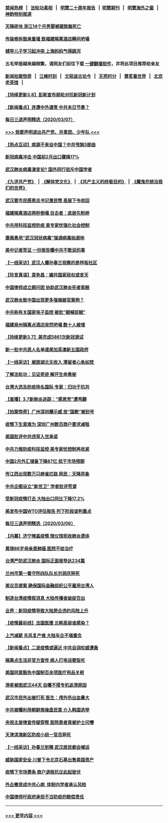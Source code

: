 #### [禁闻热榜](热点新闻.md?=0)  &nbsp;&nbsp;|&nbsp;&nbsp; [法轮功真相](https://github.com/gfw-breaker/truth/blob/master/README.md?=0) &nbsp;&nbsp;|&nbsp;&nbsp; [明慧二十周年报告](https://github.com/gfw-breaker/mh-reports/blob/master/README.md?=0) &nbsp;&nbsp;|&nbsp;&nbsp;[明慧期刊](https://github.com/gfw-breaker/mh-qikan) &nbsp;&nbsp;|&nbsp;&nbsp; [明慧海外之窗](https://github.com/gfw-breaker/mh-news/blob/master/README.md?=0) &nbsp;&nbsp;|&nbsp;&nbsp; [神韵特别报道](https://github.com/gfw-breaker/mh-news/blob/master/shenyun.md?=0)
#### [天降砖块 浙江14个月男婴被砸致脑死亡](../pages/nsc413/n11923800.md?t=03081332) 
#### [传装修拆毁承重墙 致福建隔离酒店瞬间坍塌](../pages/nsc413/n11923706.md?t=03081332) 
#### [辅导儿子学习起冲突 上海妈妈气得跳河](../pages/nsc413/n11923809.md?t=03081332) 
#### 五毛举报越来越频繁，请网友们前往下载 [一键翻墙软件](https://github.com/gfw-breaker/ssr-accounts)，并将此项目推荐给亲友
#### [新闻拍案惊奇](https://github.com/gfw-breaker/banned-news/blob/master/pages/link4.md) &nbsp;&nbsp;|&nbsp;&nbsp; [江峰时刻](https://github.com/gfw-breaker/banned-news/blob/master/pages/link4.md) &nbsp;&nbsp;|&nbsp;&nbsp; [文昭谈古论今](https://github.com/gfw-breaker/banned-news/blob/master/pages/link4.md) &nbsp;&nbsp;|&nbsp;&nbsp; [天亮时分](https://github.com/gfw-breaker/banned-news/blob/master/pages/link4.md) &nbsp;&nbsp;|&nbsp;&nbsp; [萧茗看世界](https://github.com/gfw-breaker/banned-news/blob/master/pages/link4.md) &nbsp;&nbsp;|&nbsp;&nbsp; [北京老茶馆](https://github.com/gfw-breaker/banned-news/blob/master/pages/link4.md) &nbsp;&nbsp;|&nbsp;&nbsp; 
#### [【持续更新3.8】彭斯宣布邮轮对抗新冠新计划](../pages/nsc413/n11923562.md?t=03081332) 
#### [【新闻看点】连遭中外谴责 中共末日节奏？](../pages/nsc413/n11923402.md?t=03081332) 
#### [每日三退声明精选（2020/03/07）](../pages/nsc413/n11923653.md?t=03081332) 
#### [>>> 我要声明退出共产党、共青团、少年队 <<<](https://github.com/begood0513/goodnews/blob/master/quit/letter.md) 
#### [【热点互动】病源不来自中国？中共甩锅3部曲](../pages/nsc413/n11923404.md?t=03081332) 
#### [新冠病毒冲击 中国前2月出口骤降17%](../pages/nsc413/n11923453.md?t=03081332) 
#### [武汉肺炎病毒演变论? 国外同行驳斥中国学者](../pages/nsc413/n11923064.md?t=03081332) 
#### [《九评共产党》](https://github.com/begood0513/9ping.md/blob/master/README.md) &nbsp;|&nbsp; [《解体党文化》](../../../../jtdwh.md/blob/master/README.md)  &nbsp;|&nbsp; [《共产主义的终极目的》](../../../../gczydzjmd.md/blob/master/README.md) &nbsp;|&nbsp; [《魔鬼在统治我们的世界》](../../../../mgztzwmdsj.md/blob/master/README.md) 
#### [武汉要市民感恩总书记激民愤 高层下令收回](../pages/nsc413/n11923221.md?t=03081332) 
#### [福建隔离酒店两秒倒塌 目击者：底层先粉碎](../pages/nsc413/n11923398.md?t=03081332) 
#### [中共用科技监控防疫 美专家忧强化社会控制](../pages/nsc413/n11923236.md?t=03081332) 
#### [蓬佩奥用“武汉冠状病毒”强调病毒始源地](../pages/nsc413/n11923252.md?t=03081332) 
#### [美中记者签证 一份报告曝中共不敢说的事](../pages/nsc413/n11923242.md?t=03081332) 
#### [【一线采访】武汉人爆孙春兰视察的是样板社区](../pages/nsc413/n11923069.md?t=03081332) 
#### [【珍言真语】袁弥昌：媚共国家政权或变天](../pages/nsc413/n11923199.md?t=03081332) 
#### [中国律师成立顾问团 协助武汉肺炎死者索赔](../pages/nsc413/n11923117.md?t=03081332) 
#### [武汉肺炎致中国出现更多强摘器官案例？](../pages/nsc413/n11923089.md?t=03081332) 
#### [中共称有关国家电子监控 被批“贼喊捉贼”](../pages/nsc413/n11922877.md?t=03081332) 
#### [福建泉州隔离点酒店突然坍塌 数十人被埋](../pages/nsc413/n11922826.md?t=03081332) 
#### [【持续更新3.7】美完成5861次新冠测试](../pages/nsc413/n11921647.md?t=03081332) 
#### [新一批中共恶人名单递美加英澳新五国政府](../pages/nsc413/n11922727.md?t=03081332) 
#### [【一线采访】被困湖北无收入 滞留者心急如焚 ](../pages/nsc413/n11922709.md?t=03081332) 
#### [了解法轮功：见证奇迹 解开生命奥秘](../pages/nsc413/n11922778.md?t=03081332) 
#### [台湾大选及防疫扬名国际 专家：归功于抗共](../pages/nsc413/n11921955.md?t=03081332) 
#### [【直播】3.7新肺炎追踪：“感恩党”遭骂翻](../pages/nsc413/n11922690.md?t=03081332) 
#### [【拍案惊奇】广州深圳爆示威 放“国歌”被封号](../pages/nsc413/n11921679.md?t=03081332) 
#### [疫情下生意难为 深圳广州数百商户要求减租](../pages/nsc413/n11922392.md?t=03081332) 
#### [美国批评中共违背入世承诺](../pages/nsc413/n11922430.md?t=03081332) 
#### [中共力推防疫科技监控 美专家忧控制再收紧](../pages/nsc413/n11922329.md?t=03081332) 
#### [中国2月外汇储备下降87亿 低于市场预期](../pages/nsc413/n11922091.md?t=03081332) 
#### [传江西出现数万只麻雀拦路 网民：天降异象](../pages/nsc413/n11922160.md?t=03081332) 
#### [中共企图设立“新世卫” 学者批评荒谬](../pages/nsc413/n11921839.md?t=03081332) 
#### [受新冠疫情打击 大陆出口同比下降17.2%](../pages/nsc413/n11921736.md?t=03081332) 
#### [美发布中国WTO评估报告 列下阶段谈判重点](../pages/nsc413/n11921572.md?t=03081332) 
#### [每日三退声明精选（2020/03/06）](../pages/nsc413/n11921953.md?t=03081332) 
#### [【内幕】济宁掩盖疫情 殡仪馆拒收肺炎遗体](../pages/nsc413/n11917871.md?t=03081332) 
#### [黄琦86岁母亲患肺癌 医院不给治疗](../pages/nsc413/n11921840.md?t=03081332) 
#### [台湾严防武汉肺炎 国际正面报导达234篇](../pages/nsc413/n11921737.md?t=03081332) 
#### [兰州市第一看守所四队队长刘润庆猝死](../pages/nsc413/n11920358.md?t=03081332) 
#### [美议员提案 确保国际金融组织公平雇用台湾人](../pages/nsc413/n11921691.md?t=03081332) 
#### [制造台湾疫情假消息 大陆传播者破绽百出](../pages/nsc413/n11921050.md?t=03081332) 
#### [业界：新冠疫情导致大陆房企违约风险上升](../pages/nsc413/n11921549.md?t=03081332) 
#### [【疫情最前线】法国医援 北韩高层谁感染？](../pages/nsc413/n11920850.md?t=03081332) 
#### [上汽减薪 东风复产难 大陆车企不堪重负](../pages/nsc413/n11921202.md?t=03081332) 
#### [【新闻看点】二波疫情或逼近 中共自诩权威遭轰](../pages/nsc413/n11920942.md?t=03081332) 
#### [隔离点生活非官方宣传 病人打电话要饭吃](../pages/nsc413/n11921264.md?t=03081332) 
#### [美国同意豁免中国制百余项医疗用品关税](../pages/nsc413/n11921400.md?t=03081332) 
#### [港星被困武汉44天 自曝不搭专机返港原因](../pages/nsc413/n11920926.md?t=03081332) 
#### [武汉市民外出被打死 医生：颅外伤出血量大](../pages/nsc413/n11921303.md?t=03081332) 
#### [中共被曝利用朝鲜族操盘民意 介入韩国选举](../pages/nsc413/n11921006.md?t=03081332) 
#### [央视主旋律宣传疑穿帮 医院患者竟被护士问懵](../pages/nsc413/n11921219.md?t=03081332) 
#### [天津滨海新区防疫小组一官员猝死](../pages/nsc413/n11921205.md?t=03081332) 
#### [【一线采访】孙春兰到哪 武汉居民都会喊话](../pages/nsc413/n11920952.md?t=03081332) 
#### [威胁国家安全 川普下令北京石基出售美国资产](../pages/nsc413/n11921036.md?t=03081332) 
#### [疫情下市场萧条 商户退租抗议此起彼伏](../pages/nsc413/n11921021.md?t=03081332) 
#### [外企撤资成中共心病  体制内学者承认风险](../pages/nsc413/n11920805.md?t=03081332) 
#### [中国律师吁政府承担不当防疫的赔偿责任](../pages/nsc413/n11920309.md?t=03081332) 

----
#### [ >>> 更早内容 <<< ](../indexes/nsc413-earlier.md)
